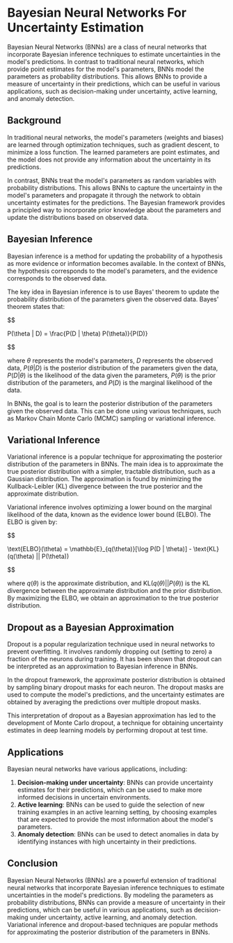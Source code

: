 # Bayesian Neural Networks For Uncertainty Estimation

Bayesian Neural Networks (BNNs) are a class of neural networks that incorporate Bayesian inference techniques to estimate uncertainties in the model's predictions. In contrast to traditional neural networks, which provide point estimates for the model's parameters, BNNs model the parameters as probability distributions. This allows BNNs to provide a measure of uncertainty in their predictions, which can be useful in various applications, such as decision-making under uncertainty, active learning, and anomaly detection.

## Background

In traditional neural networks, the model's parameters (weights and biases) are learned through optimization techniques, such as gradient descent, to minimize a loss function. The learned parameters are point estimates, and the model does not provide any information about the uncertainty in its predictions.

In contrast, BNNs treat the model's parameters as random variables with probability distributions. This allows BNNs to capture the uncertainty in the model's parameters and propagate it through the network to obtain uncertainty estimates for the predictions. The Bayesian framework provides a principled way to incorporate prior knowledge about the parameters and update the distributions based on observed data.

## Bayesian Inference

Bayesian inference is a method for updating the probability of a hypothesis as more evidence or information becomes available. In the context of BNNs, the hypothesis corresponds to the model's parameters, and the evidence corresponds to the observed data.

The key idea in Bayesian inference is to use Bayes' theorem to update the probability distribution of the parameters given the observed data. Bayes' theorem states that:


$$

P(\theta | D) = \frac{P(D | \theta) P(\theta)}{P(D)}

$$


where $\theta$ represents the model's parameters, $D$ represents the observed data, $P(\theta | D)$ is the posterior distribution of the parameters given the data, $P(D | \theta)$ is the likelihood of the data given the parameters, $P(\theta)$ is the prior distribution of the parameters, and $P(D)$ is the marginal likelihood of the data.

In BNNs, the goal is to learn the posterior distribution of the parameters given the observed data. This can be done using various techniques, such as Markov Chain Monte Carlo (MCMC) sampling or variational inference.

## Variational Inference

Variational inference is a popular technique for approximating the posterior distribution of the parameters in BNNs. The main idea is to approximate the true posterior distribution with a simpler, tractable distribution, such as a Gaussian distribution. The approximation is found by minimizing the Kullback-Leibler (KL) divergence between the true posterior and the approximate distribution.

Variational inference involves optimizing a lower bound on the marginal likelihood of the data, known as the evidence lower bound (ELBO). The ELBO is given by:


$$

\text{ELBO}(\theta) = \mathbb{E}_{q(\theta)}[\log P(D | \theta)] - \text{KL}(q(\theta) || P(\theta))

$$


where $q(\theta)$ is the approximate distribution, and $\text{KL}(q(\theta) || P(\theta))$ is the KL divergence between the approximate distribution and the prior distribution. By maximizing the ELBO, we obtain an approximation to the true posterior distribution.

## Dropout as a Bayesian Approximation

Dropout is a popular regularization technique used in neural networks to prevent overfitting. It involves randomly dropping out (setting to zero) a fraction of the neurons during training. It has been shown that dropout can be interpreted as an approximation to Bayesian inference in BNNs.

In the dropout framework, the approximate posterior distribution is obtained by sampling binary dropout masks for each neuron. The dropout masks are used to compute the model's predictions, and the uncertainty estimates are obtained by averaging the predictions over multiple dropout masks.

This interpretation of dropout as a Bayesian approximation has led to the development of Monte Carlo dropout, a technique for obtaining uncertainty estimates in deep learning models by performing dropout at test time.

## Applications

Bayesian neural networks have various applications, including:

1. **Decision-making under uncertainty**: BNNs can provide uncertainty estimates for their predictions, which can be used to make more informed decisions in uncertain environments.
2. **Active learning**: BNNs can be used to guide the selection of new training examples in an active learning setting, by choosing examples that are expected to provide the most information about the model's parameters.
3. **Anomaly detection**: BNNs can be used to detect anomalies in data by identifying instances with high uncertainty in their predictions.

## Conclusion

Bayesian Neural Networks (BNNs) are a powerful extension of traditional neural networks that incorporate Bayesian inference techniques to estimate uncertainties in the model's predictions. By modeling the parameters as probability distributions, BNNs can provide a measure of uncertainty in their predictions, which can be useful in various applications, such as decision-making under uncertainty, active learning, and anomaly detection. Variational inference and dropout-based techniques are popular methods for approximating the posterior distribution of the parameters in BNNs.
